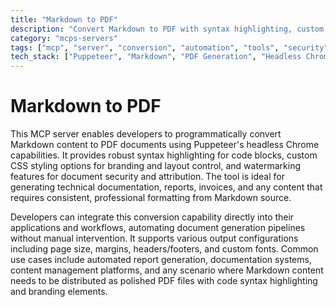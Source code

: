 ```yaml
---
title: "Markdown to PDF"
description: "Convert Markdown to PDF with syntax highlighting, custom styling, and watermarking for professional document generation."
category: "mcps-servers"
tags: ["mcp", "server", "conversion", "automation", "tools", "security"]
tech_stack: ["Puppeteer", "Markdown", "PDF Generation", "Headless Chrome", "Document Processing"]
---
```


# Markdown to PDF

This MCP server enables developers to programmatically convert Markdown content to PDF documents using Puppeteer's headless Chrome capabilities. It provides robust syntax highlighting for code blocks, custom CSS styling options for branding and layout control, and watermarking features for document security and attribution. The tool is ideal for generating technical documentation, reports, invoices, and any content that requires consistent, professional formatting from Markdown source.

Developers can integrate this conversion capability directly into their applications and workflows, automating document generation pipelines without manual intervention. It supports various output configurations including page size, margins, headers/footers, and custom fonts. Common use cases include automated report generation, documentation systems, content management platforms, and any scenario where Markdown content needs to be distributed as polished PDF files with code syntax highlighting and branding elements.
